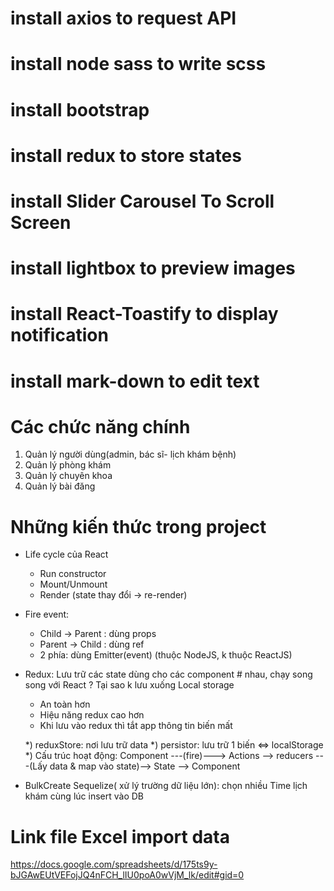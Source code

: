 # install axios to request API
# install node sass to write scss
# install bootstrap
# install redux to store states
# install Slider Carousel To Scroll Screen
# install lightbox to preview images
# install React-Toastify to display notification
# install mark-down to edit text

# Các chức năng chính
1. Quản lý người dùng(admin, bác sĩ- lịch khám bệnh)
2. Quản lý phòng khám
3. Quản lý chuyên khoa
4. Quản lý bài đăng

# Những kiến thức trong project
- Life cycle của React 
    + Run constructor
    + Mount/Unmount
    + Render (state thay đổi -> re-render)

- Fire event:
    + Child -> Parent : dùng props
    + Parent -> Child : dùng ref
    + 2 phía: dùng Emitter(event) (thuộc NodeJS, k thuộc ReactJS)

- Redux: Lưu trữ các state dùng cho các component # nhau, chạy song song với React
? Tại sao k lưu xuống Local storage
    + An toàn hơn
    + Hiệu năng redux cao hơn
    + Khi lưu vào redux thì tắt app thông tin biến mất
    
    *) reduxStore: nơi lưu trữ data
    *) persistor: lưu trữ 1 biến <=> localStorage
    *) Cấu trúc hoạt động:
    Component ---(fire)---> Actions --> reducers ---(Lấy data & map vào state)--> State --> Component
    
- BulkCreate Sequelize( xử lý trường dữ liệu lớn): chọn nhiều Time lịch khám cùng lúc insert vào DB

# Link file Excel import data
https://docs.google.com/spreadsheets/d/175ts9y-bJGAwEUtVEFojJQ4nFCH_lIU0poA0wVjM_lk/edit#gid=0